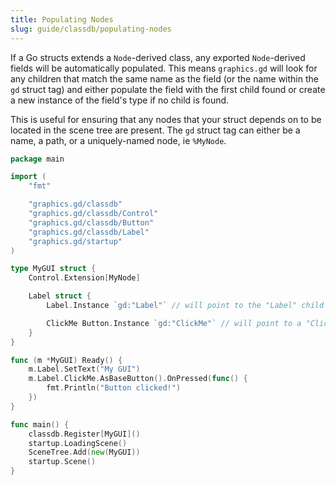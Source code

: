 ```yaml
---
title: Populating Nodes
slug: guide/classdb/populating-nodes
---
```


If a Go structs extends a `Node`-derived class, any exported `Node`-derived fields will be automatically populated.
This means `graphics.gd` will look for any children that match the same name as the field (or the name within the `gd`
struct tag) and either populate the field with the first child found or create a new instance of the field's type if
no child is found.

This is useful for ensuring that any nodes that your struct depends on to be located in the scene tree are present.
The `gd` struct tag can either be a name, a path, or a uniquely-named node, ie `%MyNode`.

```go
package main

import (
	"fmt"

	"graphics.gd/classdb"
	"graphics.gd/classdb/Control"
	"graphics.gd/classdb/Button"
	"graphics.gd/classdb/Label"
	"graphics.gd/startup"
)

type MyGUI struct {
	Control.Extension[MyNode]

	Label struct {
		Label.Instance `gd:"Label"` // will point to the "Label" child

		ClickMe Button.Instance `gd:"ClickMe"` // will point to a "ClickMe" child
	}
}

func (m *MyGUI) Ready() {
	m.Label.SetText("My GUI")
	m.Label.ClickMe.AsBaseButton().OnPressed(func() {
		fmt.Println("Button clicked!")
	})
}

func main() {
	classdb.Register[MyGUI]()
	startup.LoadingScene()
	SceneTree.Add(new(MyGUI))
	startup.Scene()
}
```
